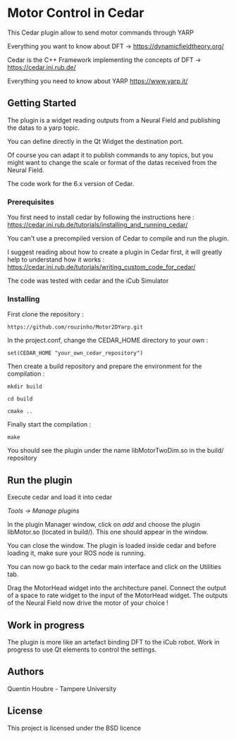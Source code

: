# Motor Control in Cedar

This Cedar plugin allow to send motor commands through YARP

Everything you want to know about DFT -> https://dynamicfieldtheory.org/

Cedar is the C++ Framework implementing the concepts of DFT -> https://cedar.ini.rub.de/

Everything you need to know about YARP https://www.yarp.it/

## Getting Started

The plugin is a widget reading outputs from a Neural Field and publishing the datas to a yarp topic.

You can define directly in the Qt Widget the destination port.

Of course you can adapt it to publish commands to any topics, but you might want to change the scale or format of the datas received from the Neural Field.

The code work for the 6.x version of Cedar.


### Prerequisites

You first need to install cedar by following the instructions here : https://cedar.ini.rub.de/tutorials/installing_and_running_cedar/

You can't use a precompiled version of Cedar to compile and run the plugin.

I suggest reading about how to create a plugin in Cedar first, it will greatly help to understand how it works : https://cedar.ini.rub.de/tutorials/writing_custom_code_for_cedar/

The code was tested with cedar and the iCub Simulator
### Installing

First clone the repository :

`https://github.com/rouzinho/Motor2DYarp.git`

In the project.conf, change the CEDAR_HOME directory to your own :

`set(CEDAR_HOME "your_own_cedar_repository")`

Then create a build repository and prepare the environment for the compilation :

`mkdir build`

`cd build`

`cmake ..`

Finally start the compilation :

`make`

You should see the plugin under the name libMotorTwoDim.so in the build/ repository

## Run the plugin

Execute cedar and load it into cedar 

*Tools -> Manage plugins*

In the plugin Manager window, click on *add* and choose the plugin libMotor.so (located in build/). This one should appear in the window.

You can close the window. The plugin is loaded inside cedar and before loading it, make sure your ROS node is running.

You can now go back to the cedar main interface and click on the Utilities tab.

Drag the MotorHead widget into the architecture panel. Connect the output of a space to rate widget to the input of the MotorHead widget. The outputs of the Neural Field now drive the motor of your choice !


## Work in progress


The plugin is more like an artefact binding DFT to the iCub robot.
Work in progress to use Qt elements to control the settings.



## Authors

Quentin Houbre - Tampere University

## License

This project is licensed under the BSD licence


